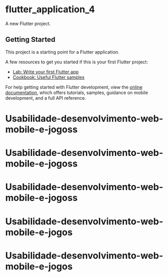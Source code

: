 # flutter_application_4

A new Flutter project.

## Getting Started

This project is a starting point for a Flutter application.

A few resources to get you started if this is your first Flutter project:

- [Lab: Write your first Flutter app](https://docs.flutter.dev/get-started/codelab)
- [Cookbook: Useful Flutter samples](https://docs.flutter.dev/cookbook)

For help getting started with Flutter development, view the
[online documentation](https://docs.flutter.dev/), which offers tutorials,
samples, guidance on mobile development, and a full API reference.
# Usabilidade-desenvolvimento-web-mobile-e-jogoss
# Usabilidade-desenvolvimento-web-mobile-e-jogoss
# Usabilidade-desenvolvimento-web-mobile-e-jogoss
# Usabilidade-desenvolvimento-web-mobile-e-jogos
# Usabilidade-desenvolvimento-web-mobile-e-jogos
